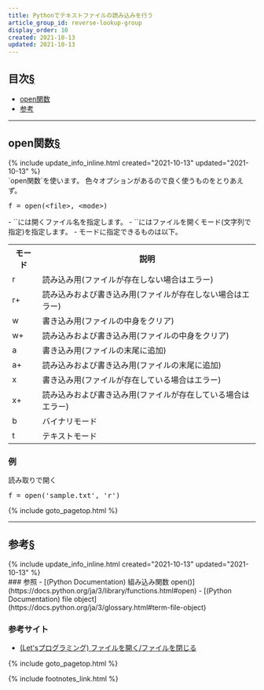 ```yaml
---
title: Pythonでテキストファイルの読み込みを行う
article_group_id: reverse-lookup-group
display_order: 10
created: 2021-10-13
updated: 2021-10-13
---
```


## <a name="index">目次</a><a class="heading-anchor-permalink" href="#目次">§</a>

<ul id="index_ul">
<li><a href="#open関数">open関数</a></li>
<li><a href="#参考">参考</a></li>
</ul>

* * *
## <a name="open関数">open関数</a><a class="heading-anchor-permalink" href="#open関数">§</a>
<div class="chapter-updated">{% include update_info_inline.html created="2021-10-13" updated="2021-10-13" %}</div>
`open関数`を使います。  
色々オプションがあるので良く使うものをとりあえず。
<div class="code-box-syntax no-title">
<pre>
f = open(&lt;file&gt;, &lt;mode&gt;)
</pre>
</div>
- `<file>`には開くファイル名を指定します。
- `<mode>`にはファイルを開くモード(文字列で指定)を指定します。
- モードに指定できるものは以下。
<table class="normal">
	<tr>
		<th markdown="span">モード</th>
		<th markdown="span">説明</th>
	</tr>
	<tr>
		<td markdown="span">r</td>
		<td markdown="span">読み込み用(ファイルが存在しない場合はエラー)</td>
	</tr>
	<tr>
		<td markdown="span">r+</td>
		<td markdown="span">読み込みおよび書き込み用(ファイルが存在しない場合はエラー)</td>
	</tr>
	<tr>
		<td markdown="span">w</td>
		<td markdown="span">書き込み用(ファイルの中身をクリア)</td>
	</tr>
	<tr>
		<td markdown="span">w+</td>
		<td markdown="span">読み込みおよび書き込み用(ファイルの中身をクリア)</td>
	</tr>
	<tr>
		<td markdown="span">a</td>
		<td markdown="span">書き込み用(ファイルの末尾に追加)</td>
	</tr>
	<tr>
		<td markdown="span">a+</td>
		<td markdown="span">読み込みおよび書き込み用(ファイルの末尾に追加)</td>
	</tr>
	<tr>
		<td markdown="span">x</td>
		<td markdown="span">書き込み用(ファイルが存在している場合はエラー)</td>
	</tr>
	<tr>
		<td markdown="span">x+</td>
		<td markdown="span">読み込みおよび書き込み用(ファイルが存在している場合はエラー)</td>
	</tr>
	<tr>
		<td markdown="span">b</td>
		<td markdown="span">バイナリモード</td>
	</tr>
	<tr>
		<td markdown="span">t</td>
		<td markdown="span">テキストモード</td>
	</tr>
</table>

### 例
<div class="code-box">
<div class="title">読み取りで開く</div>
<pre>
f = open('sample.txt', 'r')
</pre>
</div>

{% include goto_pagetop.html %}

* * *
## <a name="参考">参考</a><a class="heading-anchor-permalink" href="#参考">§</a>
<div class="chapter-updated">{% include update_info_inline.html created="2021-10-13" updated="2021-10-13" %}</div>
### 参照
- [(Python Documentation) 組み込み関数 open()](https://docs.python.org/ja/3/library/functions.html#open)
- [(Python Documentation) file object](https://docs.python.org/ja/3/glossary.html#term-file-object)

### 参考サイト
- [(Let'sプログラミング) ファイルを開く/ファイルを閉じる](https://www.javadrive.jp/python/file/index1.html)

{% include goto_pagetop.html %}

{% include footnotes_link.html %}
